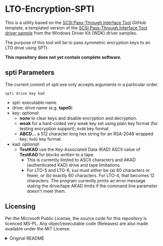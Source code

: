 # LTO-Encryption-SPTI

This is a utility based on the [SCSI Pass-Through Interface Tool](https://github.com/watfordjc/SCSI_Pass_Through_Interface_Tool) GitHub template, a templated version of the [SCSI Pass-Through Interface Tool driver sample](https://github.com/microsoft/Windows-driver-samples/tree/master/storage/tools/spti) from the Windows Driver Kit (WDK) driver samples.

The purpose of this tool will be to pass symmetric encryption keys to an LTO drive using SPTI.

**This repository does not yet contain complete software.**

## spti Parameters

The current commit of spti.exe only accepts arguments in a particular order.

```spti drive key kad```

* spti: executable name
* drive: drive name (e.g. **tape0**)
* key: *optional*:
  * **none** to clear keys and disable encryption and decryption.
  * **weak** for a hard-coded very weak key set using plain key format (for testing encryption support); ```0x00``` key format.
  * **ABCD...** a 512 character long hex string for an RSA-2048 wrapped key; ```0x02``` key format.
* kad: *optional*:
  * **TestKAD** use the Key-Associated Data (KAD) ASCII value of **TestKAD** for blocks written to a tape.
    * This is currently limited to ASCII characters and AKAD (authenticated KAD) drive and tape limitations.
    * For LTO-5 and LTO-6, ```kad``` must either be (a) 60 characters or fewer, or (b) exactly 60 characters. For LTO-4, that becomes 12 characters. The program currently prints an error message stating the drive/tape AKAD limits if the command line parameter doesn't meet them.

## Licensing

Per the Microsoft Public License, the source code for this repository is licenced MS-PL. Any object/executable code (Releases) are also made available under the MIT License.


<details>
  <summary>Original README</summary>

---
page_type: sample
description: "Demonstrates how to communicate with a SCSI device using pass-through IOCTLs in an application using DeviceIoControl API."
languages:
- cpp
products:
- windows
- windows-wdk
---

# SCSI Pass-Through Interface Tool

The SCSI Pass Through Interface sample demonstrates how to communicate with a SCSI device from Microsoft Win32 applications by using the **DeviceIoControl** API.

## Installation and Operation

The storage port drivers provide an interface for Win32 applications to send SCSI CBDs (Command Descriptor Block) to SCSI devices. The interfaces are [**IOCTL\_SCSI\_PASS\_THROUGH**](https://docs.microsoft.com/windows-hardware/drivers/ddi/content/ntddscsi/ni-ntddscsi-ioctl_scsi_pass_through) and [**IOCTL\_SCSI\_PASS\_THROUGH\_DIRECT**](https://docs.microsoft.com/windows-hardware/drivers/ddi/content/ntddscsi/ni-ntddscsi-ioctl_scsi_pass_through_direct). Applications can build a pass-through request and send it to the device by using this IOCTL.

Two command line parameters can be used with *SPTI.EXE*. The first parameter is mandatory. It is the name of the device to be opened. Typical values for this are drive letters such as "C:", or device names as defined by a class driver such as Scanner0, or the SCSI port driver name, ScsiN:, where N = 0, 1, 2, etc. The second parameter is optional and is used to set the share mode (note that access mode and share mode are different things) and sector size. The default share mode is (FILE\_SHARE\_READ | FILE\_SHARE\_WRITE) and the default sector size is 512. A parameter of "r" changes the share mode to only FILE\_SHARE\_READ. A parameter of "w" changes the share mode to only FILE\_SHARE\_WRITE. A parameter of "c" changes the share mode to only FILE\_SHARE\_READ and also changes the sector size to 2048. Typically, a CD-ROM device would use the "c" parameter.

</details>
